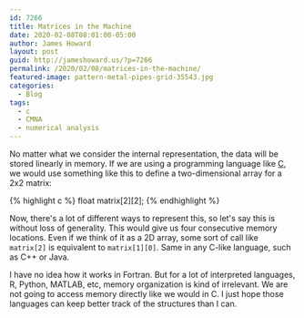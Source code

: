 ```yaml
---
id: 7266
title: Matrices in the Machine
date: 2020-02-08T08:01:00-05:00
author: James Howard
layout: post
guid: http://jameshoward.us/?p=7266
permalink: /2020/02/08/matrices-in-the-machine/
featured-image: pattern-metal-pipes-grid-35543.jpg
categories:
  - Blog
tags:
  - c
  - CMNA
  - numerical analysis
---
```

No matter what we consider the internal representation, the data
will be stored linearly in memory. If we are using a programming
language like
[C](https://www.amazon.com/Programming-Language-2nd-Brian-Kernighan/dp/0131103628),
we would use something like this to define a two-dimensional array
for a 2x2 matrix:

{% highlight c %}
float matrix[2][2];
{% endhighlight %}

Now, there's a lot of different ways to represent this, so let's
say this is without loss of generality. This would give us four
consecutive memory locations. Even if we think of it as a 2D array,
some sort of call like `matrix[2]` is equivalent to `matrix[1][0]`.
Same in any C-like language, such as C++ or Java.

I have no idea how it works in Fortran. But for a lot of interpreted
languages, R, Python, MATLAB, etc, memory organization is kind of
irrelevant. We are not going to access memory directly like we would
in C. I just hope those languages can keep better track of the
structures than I can.
